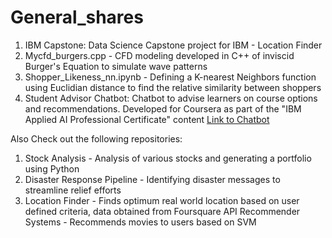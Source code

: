 # General_shares
1. IBM Capstone: Data Science Capstone project for IBM - Location Finder </br>
2. Mycfd_burgers.cpp - CFD modeling  developed in C++ of inviscid Burger's Equation to simulate wave patterns
3. Shopper_Likeness_nn.ipynb - Defining a K-nearest Neighbors function using Euclidian distance to find the relative similarity between shoppers
4. Student Advisor Chatbot: Chatbot to advise learners on course options and recommendations. Developed for Coursera as part of the "IBM Applied AI Professional Certificate" content [Link to Chatbot](https://web-chat.global.assistant.watson.cloud.ibm.com/preview.html?region=us-south&integrationID=196c55ff-8bfb-41e5-bd91-328d3453aff8&serviceInstanceID=ad3c6bfa-b78c-44e1-846a-858f0b359039)

Also Check out the following repositories: </br>
1. Stock Analysis - Analysis of various stocks and generating a portfolio using Python
2. Disaster Response Pipeline - Identifying disaster messages to streamline relief efforts
3. Location Finder - Finds optimum real world location based on user defined criteria, data obtained from Foursquare API
Recommender Systems - Recommends movies to users based on SVM 
